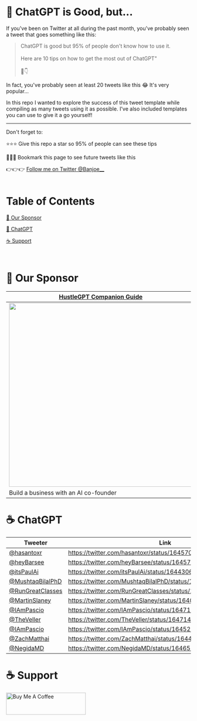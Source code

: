 # 🤖 ChatGPT is Good, but...

If you've been on Twitter at all during the past month, you've probably seen a tweet that goes something like this:

> ChatGPT is good but 95% of people don't know how to use it. <br/> <br/> Here are 10 tips on how to get the most out of ChatGPT" <br/> <br/>  🧵👇

In fact, you've probably seen at least 20 tweets like this 😂 It's very popular...

In this repo I wanted to explore the success of this tweet template while compiling as many tweets using it as possible. I've also included templates you can use to give it a go yourself!

________

Don't forget to:

⭐⭐⭐ Give this repo a star so 95% of people can see these tips

🔖🔖🔖 Bookmark this page to see future tweets like this 

👉👉👉 [Follow me on Twitter @Banjoe__](https://twitter.com/Banjoe__)
<br>
<br>
# Table of Contents

[🤝 Our Sponsor](#sponsor)

[🤖 ChatGPT](#chatgpt)

[☕️ Support](#support)


<br>


# <a name="sponsor"></a>🤝 Our Sponsor

| [HustleGPT Companion Guide](https://chatcodetutor.gumroad.com/l/abqwfw)|
|----- |
|<a href="https://chatcodetutor.gumroad.com/l/abqwfw"><img src="https://public-files.gumroad.com/shi9wdznm0ms8wtz5d1utsz37tem" height="500"></a>|
| Build a business with an AI co-founder| 


# <a name="chatgpt"></a>☕️ ChatGPT
|  Tweeter | Link | Views |Likes | Retweets | Quotes  | Bookmarks  | Length | Date | 
| ---| ------ | ------ | ------ |  ------ | ------ | ------ |  ------ | ------ |
| [@hasantoxr](https://twitter.com/hasantoxr)| https://twitter.com/hasantoxr/status/1645702969306800129 | 808.2k | 3838 | 822 | 12 | 4925 | 14  | 4/11/23 | 
| [@heyBarsee](https://twitter.com/heyBarsee)| https://twitter.com/heyBarsee/status/1645785052431937539 | 1.6M | 5961 | 1055 | 28 | 10k | 13  | 4/11/23 | 
| [@itsPaulAi](https://twitter.com/itsPaulAi)| https://twitter.com/itsPaulAi/status/1644306056540049410 | 1.4M | 8416 | 1658 | 40 | 13.7k | 9  | 4/7/23 | 
| [@MushtaqBilalPhD](https://twitter.com/MushtaqBilalPhD)| https://twitter.com/MushtaqBilalPhD/status/1646444736687865858 | 908.2k | 3731 | 720 | 27 | 4096 |  14 | 4/13/23 | 
| [@RunGreatClasses](https://twitter.com/RunGreatClasses)| https://twitter.com/RunGreatClasses/status/1646893636406190080| 49.2k | 74 | 9 | 2 | 125 |  6 | 4/14/23 | 
| [@MartinSlaney](https://twitter.com/MartinSlaney)| https://twitter.com/MartinSlaney/status/1640277796562825221| 734 | 3 | 0 | 1 | 1 | 4  | 3/27/23 | 
| [@IAmPascio](https://twitter.com/IAmPascio)| https://twitter.com/IAmPascio/status/1647192619590483968| 101.6k | 418 | 574 | 8 | 119 | 1 | 4/15/23 | 
| [@TheVeller](https://twitter.com/TheVeller)| https://twitter.com/TheVeller/status/1647148004565213185| 15.6k | 163 | 85 | 3 | 25 | 3 | 4/15/23 | 
| [@IAmPascio](https://twitter.com/IAmPascio)| https://twitter.com/IAmPascio/status/1645290583827656704| 354.8k | 1222 | 1941 | 43 | 328 | 2 | 4/15/23 | 
| [@ZachMatthai](https://twitter.com/ZachMatthai)| https://twitter.com/ZachMatthai/status/1644613466907353088| 120.2k | 661 | 92 | 4 | 90 | 1 | 4/15/23 | 
| [@NegidaMD](https://twitter.com/NegidaMD)| https://twitter.com/NegidaMD/status/1646514922497671173| 41k | 144 | 246 | 1 | 35 | 2 | 4/13/23 | 



# <a name="support"></a>☕️ Support
<a href="https://www.buymeacoffee.com/mullr" target="_blank"><img src="https://cdn.buymeacoffee.com/buttons/v2/default-yellow.png" alt="Buy Me A Coffee" style="height: 60px !important;width: 217px !important;" ></a>

